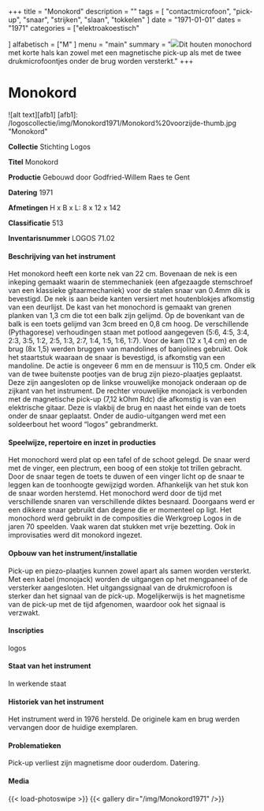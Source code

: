 ﻿+++
title = "Monokord"
description = ""
tags = [ "contactmicrofoon", "pick-up", "snaar", "strijken", "slaan", "tokkelen"
]
date = "1971-01-01"
dates = "1971"
categories = ["elektroakoestisch"

]
alfabetisch = ["M"
]
menu = "main"
summary = "<a href='/logoscollectie/1971/monokord'><img src='/logoscollectie/img/Monokord1971/Monokord%20voorzijde-thumb.jpg'></a>Dit houten monochord met korte hals kan zowel met een magnetische pick-up als met de twee drukmicrofoontjes onder de brug worden versterkt."
+++


# Monokord

![alt text][afb1]
[afb1]: /logoscollectie/img/Monokord1971/Monokord%20voorzijde-thumb.jpg "Monokord"

**Collectie** 
Stichting Logos

**Titel**
Monokord

**Productie**
Gebouwd door Godfried-Willem Raes te Gent

**Datering**
1971

**Afmetingen**
H x B x L: 8 x 12 x 142

**Classificatie**
513

**Inventarisnummer**
LOGOS 71.02

#### Beschrijving van het instrument
Het monokord heeft een korte nek van 22 cm. Bovenaan de nek is een inkeping gemaakt waarin de stemmechaniek (een afgezaagde stemschroef van een klassieke gitaarmechaniek) voor de stalen snaar van 0.4mm dik is bevestigd. De nek is aan beide kanten versiert met houtenblokjes afkomstig van een deurlijst. De kast van het monochord is gemaakt van grenen planken van 1,3 cm die tot een balk zijn gelijmd. Op de bovenkant van de balk is een toets gelijmd van 3cm breed en 0,8 cm hoog. De verschillende (Pythagorese) verhoudingen staan met potlood aangegeven (5:6, 4:5, 3:4, 2:3, 3:5, 1:2, 2:5, 1:3, 2:7, 1:4, 1:5, 1:6, 1:7). Voor de kam (12 x 1,4 cm) en de brug (8x 1,5) werden bruggen van mandolines of banjolines gebruikt. Ook het staartstuk waaraan de snaar is bevestigd, is afkomstig van een mandoline. De actie is ongeveer 6 mm en de mensuur is 110,5 cm. Onder elk van de twee buitenste pootjes van de brug zijn piezo-plaatjes geplaatst. Deze zijn aangesloten op de linkse vrouwelijke monojack onderaan op de zijkant van het instrument. De rechter vrouwelijke monojack is verbonden met de magnetische pick-up (7,12 kOhm Rdc) die afkomstig is van een elektrische gitaar. Deze is vlakbij de brug en naast het einde van de toets onder de snaar geplaatst. Onder de audio-uitgangen werd met een soldeerbout het woord “logos” gebrandmerkt. 

#### Speelwijze, repertoire en inzet in producties
Het monochord werd plat op een tafel of de schoot gelegd. De snaar werd met de vinger, een plectrum, een boog of een stokje tot trillen gebracht. Door de snaar tegen de toets te duwen of een vinger licht op de snaar te leggen kan de toonhoogte gewijzigd worden. Afhankelijk van het stuk kon de snaar worden herstemd. Het monochord werd door de tijd met verschillende snaren van verschillende diktes besnaard. Doorgaans werd er een dikkere snaar gebruikt dan degene die er momenteel op ligt. Het monochord werd gebruikt in de composities die Werkgroep Logos in de jaren 70 speelden. Vaak waren dat stukken met vrije bezetting. Ook in improvisaties werd dit monokord ingezet.

#### Opbouw van het instrument/installatie
Pick-up en piezo-plaatjes kunnen zowel apart als samen worden versterkt. Met een kabel (monojack) worden de uitgangen op het mengpaneel of de versterker aangesloten. Het uitgangssignaal van de drukmicrofoon is sterker dan het signaal van de pick-up. Mogelijkerwijs is het magnetisme van de pick-up met de tijd afgenomen, waardoor ook het signaal is verzwakt.

#### Inscripties
logos

#### Staat van het instrument
In werkende staat

#### Historiek van het instrument
Het instrument werd in 1976 hersteld. De originele kam en brug werden vervangen door de huidige exemplaren.

#### Problematieken
Pick-up verliest zijn magnetisme door ouderdom. 
Datering. 

#### Media
{{< load-photoswipe >}}
{{< gallery dir="/img/Monokord1971" />}}
